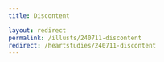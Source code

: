 ```yaml
---
title: Discontent

layout: redirect
permalink: /illusts/240711-discontent
redirect: /heartstudies/240711-discontent
---
```

